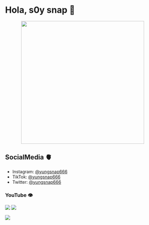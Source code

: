# Hola, s0y snap 👋

<p align="center">
  <img src="https://safebooru.org//images/2943/350a96e7f7d9591bd9b884c650ee137dfda5eafb.gif?3065544" alt"ysnp"  width="400" height="400">
</p>


## SocialMedia 🫀

- Instagram: [@yungsnap666](https://www.instagram.com/yungsnap666)
- TikTok: [@yungsnap666](https://www.tiktok.com/@yungsnap666)
- Twitter: [@yungsnap666](https://twitter.com/yungsnap666)

### YouTube 👁️

<a href="https://www.youtube.com/@yungsnap" target="_blank"><img src="https://img.shields.io/badge/YungSnap-FF0000?style=for-the-badge&logo=youtube&logoColor=white" target="_blank"></a>
<a href="https://www.youtube.com/@yungsnap666" target="_blank"><img src="https://img.shields.io/badge/SNAP-FF0000?style=for-the-badge&logo=youtube&logoColor=white" target="_blank"></a>


![](https://komarev.com/ghpvc/?username=snaposting&color=red)

